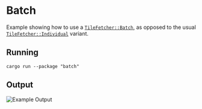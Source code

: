 # Batch

Example showing how to use a [`TileFetcher::Batch`](https://docs.rs/snapr/latest/snapr/enum.TileFetcher.html#variant.Batch), as opposed to the usual [`TileFetcher::Individual`](https://docs.rs/snapr/latest/snapr/enum.TileFetcher.html#variant.Individual) variant.

## Running

```shell
cargo run --package "batch"
```

## Output

![Example Output](https://github.com/user-attachments/assets/85eb6a2d-8eb9-498c-a7af-e9ef7fcb731d)
